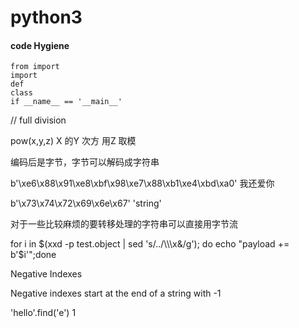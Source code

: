# python3

#### code Hygiene

```
from import
import
def
class
if __name__ == '__main__'
```



//  full division

pow(x,y,z) X 的Y 次方 用Z 取模



编码后是字节，字节可以解码成字符串

b'\xe6\x88\x91\xe8\xbf\x98\xe7\x88\xb1\xe4\xbd\xa0' 我还爱你

b'\x73\x74\x72\x69\x6e\x67'          'string'

对于一些比较麻烦的要转移处理的字符串可以直接用字节流

for i in $(xxd -p test.object | sed 's/../\\\x&/g'); do echo "payload += b'$i'";done



Negative Indexes

Negative indexes start at the end of a string with -1

'hello'.find('e')              1  &#x20;







